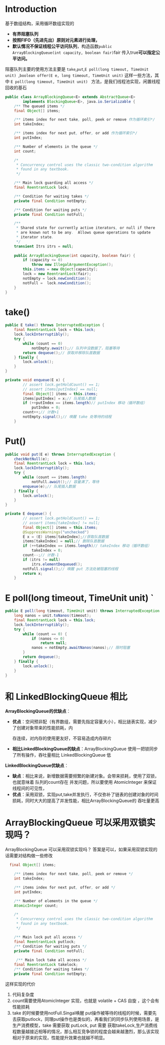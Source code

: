 # Introduction

基于数组结构，采用循环数组实现的

* **有界阻塞队列**
* **按照FIFO（先进先出）原则对元素进行处理，**
* **默认情况不保证线程公平访问队列**，构造函数`public ArrayBlockingQueue(int capacity, boolean fair)`fair 传入true**可以指定公平访问。**

阻塞队列主要的使用方法主要是 `take`,`put`,`E poll(long timeout, TimeUnit unit) `,`boolean offer(E e, long timeout, TimeUnit unit)` 这样一些方法，其中 `E poll(long timeout, TimeUnit unit) ` 方法，是我们线程池实现，闲置线程回收的基石

```java
public class ArrayBlockingQueue<E> extends AbstractQueue<E>
        implements BlockingQueue<E>, java.io.Serializable {
  	/** The queued items */
    final Object[] items;

    /** items index for next take, poll, peek or remove 作为循环索引*/
    int takeIndex;

    /** items index for next put, offer, or add 作为循环索引*/
    int putIndex;

    /** Number of elements in the queue */
    int count;

    /*
     * Concurrency control uses the classic two-condition algorithm
     * found in any textbook.
     */

    /** Main lock guarding all access */
    final ReentrantLock lock;

    /** Condition for waiting takes */
    private final Condition notEmpty;

    /** Condition for waiting puts */
    private final Condition notFull;

    /**
     * Shared state for currently active iterators, or null if there
     * are known not to be any.  Allows queue operations to update
     * iterator state.
     */
    transient Itrs itrs = null;
    
    public ArrayBlockingQueue(int capacity, boolean fair) {
        if (capacity <= 0)
            throw new IllegalArgumentException();
        this.items = new Object[capacity];
        lock = new ReentrantLock(fair);
        notEmpty = lock.newCondition();
        notFull =  lock.newCondition();
    }
}
```

# take()

```java
public E take() throws InterruptedException {
    final ReentrantLock lock = this.lock;
    lock.lockInterruptibly();
    try {
        while (count == 0)
            notEmpty.await();// 队列中没数据了，阻塞等待
        return dequeue();// 获取并移除队首数据
    } finally {
        lock.unlock();
    }
}

private void enqueue(E x) {
        // assert lock.getHoldCount() == 1;
        // assert items[putIndex] == null;
        final Object[] items = this.items;
        items[putIndex] = x;// 队尾插入数据
        if (++putIndex == items.length)// putIndex 移动（循环数组）
            putIndex = 0;
        count++;// 计数+1
        notEmpty.signal();// 唤醒 take 处等待的线程
    }
```

# Put()

```java
public void put(E e) throws InterruptedException {
    checkNotNull(e);
    final ReentrantLock lock = this.lock;
    lock.lockInterruptibly();
    try {
        while (count == items.length)
            notFull.await();// 容量满了，等待
        enqueue(e);// 队尾插入数据
    } finally {
        lock.unlock();
    }
}

private E dequeue() {
        // assert lock.getHoldCount() == 1;
        // assert items[takeIndex] != null;
        final Object[] items = this.items;
        @SuppressWarnings("unchecked")
        E x = (E) items[takeIndex];//获取队首数据
        items[takeIndex] = null;// 删除队首数据
        if (++takeIndex == items.length)// takeIndex 移动（循环数组）
            takeIndex = 0;
        count--;// 计数-1
        if (itrs != null)
            itrs.elementDequeued();
        notFull.signal();// 唤醒 put 方法处被阻塞的线程
        return x;
    }
```

# E poll(long timeout, TimeUnit unit) `

```java
public E poll(long timeout, TimeUnit unit) throws InterruptedException {
    long nanos = unit.toNanos(timeout);
    final ReentrantLock lock = this.lock;
    lock.lockInterruptibly();
    try {
        while (count == 0) {
            if (nanos <= 0)
                return null;
            nanos = notEmpty.awaitNanos(nanos);// 限时阻塞
        }
        return dequeue();
    } finally {
        lock.unlock();
    }
}
```

# 和 LinkedBlockingQueue 相比

**ArrayBlockingQueue的优缺点**：

* **优点**：空间预非配（有界数组，需要先指定容量大小），相比链表实现，减少了创建对象带来的性能损耗，内

  存连续，对内存的使用更友好，不容易造成内存碎片

* **相比LinkedBlockingQueue的缺点**：ArrayBlockingQueue 使用一把锁同步了所有操作，吞吐量相比 LinkedBlockingQueue 低  

**LinkedBlockingQueue优缺点**：

* **缺点**：相比来说，新增数据需要频繁的新建对象。会带来损耗，使用了双锁，也就意味着 队列的count存在 并发问题，所以要使用 AtomicInteger 来保证线程间的可见性，
* **优点**：采用双锁，实现put,take并发执行，不仅弥补了链表的创建对象的时间损耗，同时大大的提高了并发性能，相比ArrayBlockingQueue的 吞吐量更高

# ArrayBlockingQueue 可以采用双锁实现吗？

ArrayBlockingQueue 可以采用双锁实现吗？ 答案是可以，如果采用双锁实现的话需要对结构做一些修改

```java
  final Object[] items;

    /** items index for next take, poll, peek or remove */
    int takeIndex;

    /** items index for next put, offer, or add */
    int putIndex;

    /** Number of elements in the queue */
    AtomicInteger count;

    /*
     * Concurrency control uses the classic two-condition algorithm
     * found in any textbook.
     */

    /** Main lock put all access */
    final ReentrantLock putlock;
	/** Condition for waiting puts */
    private final Condition notFull;	
	
	 /** Main lock take all access */
    final ReentrantLock takelock;
    /** Condition for waiting takes */
    private final Condition notEmpty;

```

这样实现的代价

1. 代码复杂度
2. count需要使用AtomicInteger 实现，也就是 volatile + CAS 自旋 ，这个会有性能损耗
3. take 的时候要使用notFull.Singal唤醒 put操作被等待的线程的时候，需要先去获取putlock，同理put操作也是类似的，再看我们的同步队列使用场景，是生产消费模型，take 需要获取 putLock, put 需要 获取takeLock,生产消费线程数量越接近相等的情况，那么相互竞争锁的程度会越来越激烈，那么该实现相对于原来的实现，性能提升效果也就越不明显。
